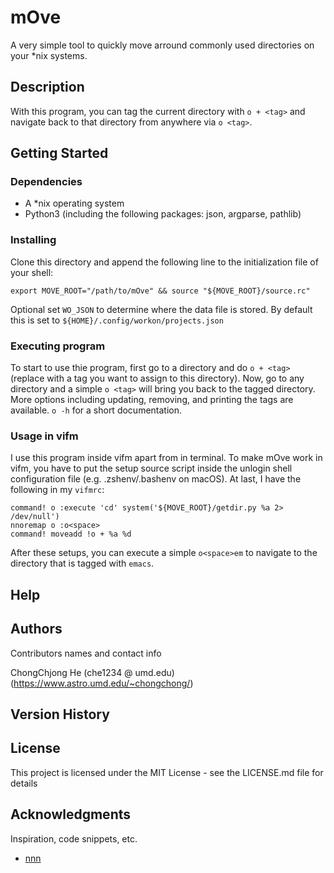 # mOve

A very simple tool to quickly move arround commonly used directories on your *nix systems.

## Description

With this program, you can tag the current directory with `o + <tag>` and navigate back to that directory from anywhere via `o <tag>`. 

## Getting Started

### Dependencies

- A *nix operating system
- Python3 (including the following packages: json, argparse, pathlib)

### Installing

Clone this directory and append the following line to the initialization file of your shell:

`export MOVE_ROOT="/path/to/mOve" && source "${MOVE_ROOT}/source.rc"`

Optional set `WO_JSON` to determine where the data file is stored. By default this is set to `${HOME}/.config/workon/projects.json`

### Executing program

To start to use thie program, first go to a directory and do `o + <tag>` (replace <tag> with a tag you want to assign to this directory). Now, go to any directory and a simple `o <tag>` will bring you back to the tagged directory. More options including updating, removing, and printing the tags are available. `o -h` for a short documentation.

### Usage in vifm

I use this program inside vifm apart from in terminal. To make mOve work in vifm, you have to put the setup source script inside the unlogin shell configuration file (e.g. .zshenv/.bashenv on macOS). At last, I have the following in my `vifmrc`:

```
command! o :execute 'cd' system('${MOVE_ROOT}/getdir.py %a 2> /dev/null')
nnoremap o :o<space>
command! moveadd !o + %a %d
```

After these setups, you can execute a simple `o<space>em` to navigate to the directory that is  tagged with `emacs`. 

## Help

## Authors

Contributors names and contact info

ChongChjong He (che1234 @ umd.edu) (https://www.astro.umd.edu/~chongchong/)

## Version History

## License

This project is licensed under the MIT License - see the LICENSE.md file for details

## Acknowledgments

Inspiration, code snippets, etc.
* [nnn](https://github.com/jarun/nnn)
